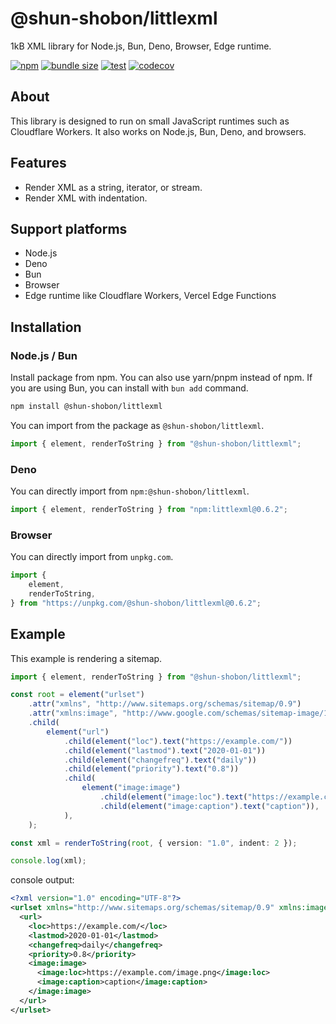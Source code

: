 # @shun-shobon/littlexml

1kB XML library for Node.js, Bun, Deno, Browser, Edge runtime.

[![npm](https://img.shields.io/npm/v/@shun-shobon/littlexml?logo=npm)](https://www.npmjs.com/package/@shun-shobon/littlexml)
[![bundle size](https://img.shields.io/bundlephobia/minzip/@shun-shobon/littlexml)](https://bundlephobia.com/package/@shun-shobon/littlexml)
[![test](https://github.com/shun-shobon/littlexml/actions/workflows/check.yml/badge.svg)](https://github.com/shun-shobon/littlexml/actions/workflows/check.yml)
[![codecov](https://codecov.io/gh/shun-shobon/littlexml/branch/master/graph/badge.svg?token=VAZxHGjjpu)](https://codecov.io/gh/shun-shobon/littlexml)

## About

This library is designed to run on small JavaScript runtimes such as Cloudflare
Workers. It also works on Node.js, Bun, Deno, and browsers.

## Features

- Render XML as a string, iterator, or stream.
- Render XML with indentation.

## Support platforms

- Node.js
- Deno
- Bun
- Browser
- Edge runtime like Cloudflare Workers, Vercel Edge Functions

## Installation

### Node.js / Bun

Install package from npm. You can also use yarn/pnpm instead of npm.
If you are using Bun, you can install with `bun add` command.

```sh
npm install @shun-shobon/littlexml
```

You can import from the package as `@shun-shobon/littlexml`.

```ts
import { element, renderToString } from "@shun-shobon/littlexml";
```

<!-- x-release-please-start-version -->

### Deno

You can directly import from `npm:@shun-shobon/littlexml`.

```ts
import { element, renderToString } from "npm:littlexml@0.6.2";
```

### Browser

You can directly import from `unpkg.com`.

```js
import {
	element,
	renderToString,
} from "https://unpkg.com/@shun-shobon/littlexml@0.6.2";
```

<!-- x-release-please-end -->

## Example

This example is rendering a sitemap.

```typescript
import { element, renderToString } from "@shun-shobon/littlexml";

const root = element("urlset")
	.attr("xmlns", "http://www.sitemaps.org/schemas/sitemap/0.9")
	.attr("xmlns:image", "http://www.google.com/schemas/sitemap-image/1.1")
	.child(
		element("url")
			.child(element("loc").text("https://example.com/"))
			.child(element("lastmod").text("2020-01-01"))
			.child(element("changefreq").text("daily"))
			.child(element("priority").text("0.8"))
			.child(
				element("image:image")
					.child(element("image:loc").text("https://example.com/image.png"))
					.child(element("image:caption").text("caption")),
			),
	);

const xml = renderToString(root, { version: "1.0", indent: 2 });

console.log(xml);
```

console output:

```xml
<?xml version="1.0" encoding="UTF-8"?>
<urlset xmlns="http://www.sitemaps.org/schemas/sitemap/0.9" xmlns:image="http://www.google.com/schemas/sitemap-image/1.1">
  <url>
    <loc>https://example.com/</loc>
    <lastmod>2020-01-01</lastmod>
    <changefreq>daily</changefreq>
    <priority>0.8</priority>
    <image:image>
      <image:loc>https://example.com/image.png</image:loc>
      <image:caption>caption</image:caption>
    </image:image>
  </url>
</urlset>
```
